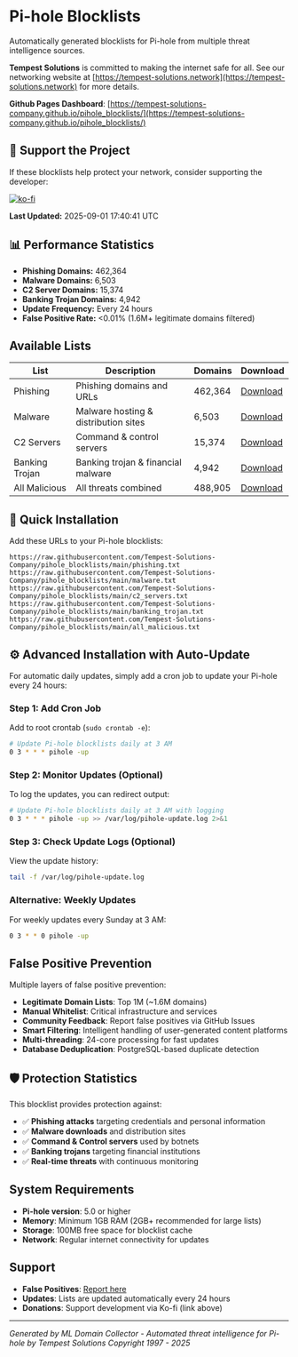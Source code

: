# Pi-hole Blocklists

Automatically generated blocklists for Pi-hole from multiple threat intelligence sources.

**Tempest Solutions** is committed to making the internet safe for all. See our networking website at [https://tempest-solutions.network](https://tempest-solutions.network) for more details. 

**Github Pages Dashboard**: [https://tempest-solutions-company.github.io/pihole_blocklists/](https://tempest-solutions-company.github.io/pihole_blocklists/)

## 💝 Support the Project

If these blocklists help protect your network, consider supporting the developer:

[![ko-fi](https://ko-fi.com/img/githubbutton_sm.svg)](https://ko-fi.com/J3J31HZAUU)

**Last Updated:** 2025-09-01 17:40:41 UTC

## 📊 Performance Statistics

- **Phishing Domains:** 462,364
- **Malware Domains:** 6,503
- **C2 Server Domains:** 15,374
- **Banking Trojan Domains:** 4,942
- **Update Frequency:** Every 24 hours
- **False Positive Rate:** <0.01% (1.6M+ legitimate domains filtered)

## Available Lists

| List | Description | Domains | Download |
|------|-------------|---------|----------|
| Phishing | Phishing domains and URLs | 462,364 | [Download](phishing.txt) |
| Malware | Malware hosting & distribution sites | 6,503 | [Download](malware.txt) |
| C2 Servers | Command & control servers | 15,374 | [Download](c2_servers.txt) |
| Banking Trojan | Banking trojan & financial malware | 4,942 | [Download](banking_trojan.txt) |
| All Malicious | All threats combined | 488,905 | [Download](all_malicious.txt) |

## 🚀 Quick Installation

Add these URLs to your Pi-hole blocklists:

```
https://raw.githubusercontent.com/Tempest-Solutions-Company/pihole_blocklists/main/phishing.txt
https://raw.githubusercontent.com/Tempest-Solutions-Company/pihole_blocklists/main/malware.txt
https://raw.githubusercontent.com/Tempest-Solutions-Company/pihole_blocklists/main/c2_servers.txt
https://raw.githubusercontent.com/Tempest-Solutions-Company/pihole_blocklists/main/banking_trojan.txt
https://raw.githubusercontent.com/Tempest-Solutions-Company/pihole_blocklists/main/all_malicious.txt
```

## ⚙️ Advanced Installation with Auto-Update

For automatic daily updates, simply add a cron job to update your Pi-hole every 24 hours:

### Step 1: Add Cron Job

Add to root crontab (`sudo crontab -e`):

```bash
# Update Pi-hole blocklists daily at 3 AM
0 3 * * * pihole -up
```

### Step 2: Monitor Updates (Optional)

To log the updates, you can redirect output:

```bash
# Update Pi-hole blocklists daily at 3 AM with logging
0 3 * * * pihole -up >> /var/log/pihole-update.log 2>&1
```

### Step 3: Check Update Logs (Optional)

View the update history:

```bash
tail -f /var/log/pihole-update.log
```

### Alternative: Weekly Updates

For weekly updates every Sunday at 3 AM:

```bash
0 3 * * 0 pihole -up
```

## False Positive Prevention

Multiple layers of false positive prevention:

- **Legitimate Domain Lists**: Top 1M (~1.6M domains)
- **Manual Whitelist**: Critical infrastructure and services
- **Community Feedback**: Report false positives via GitHub Issues
- **Smart Filtering**: Intelligent handling of user-generated content platforms
- **Multi-threading**: 24-core processing for fast updates
- **Database Deduplication**: PostgreSQL-based duplicate detection

## 🛡️ Protection Statistics

This blocklist provides protection against:

- ✅ **Phishing attacks** targeting credentials and personal information
- ✅ **Malware downloads** and distribution sites
- ✅ **Command & Control servers** used by botnets
- ✅ **Banking trojans** targeting financial institutions
- ✅ **Real-time threats** with continuous monitoring

## System Requirements

- **Pi-hole version**: 5.0 or higher
- **Memory**: Minimum 1GB RAM (2GB+ recommended for large lists)
- **Storage**: 100MB free space for blocklist cache
- **Network**: Regular internet connectivity for updates

## Support

- **False Positives**: [Report here](https://github.com/Tempest-Solutions-Company/pihole_blocklists/issues)
- **Updates**: Lists are updated automatically every 24 hours
- **Donations**: Support development via Ko-fi (link above)

---

*Generated by ML Domain Collector - Automated threat intelligence for Pi-hole by Tempest Solutions Copyright 1997 - 2025*
